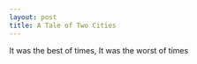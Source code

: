```yaml
---
layout: post
title: A Tale of Two Cities
---
```

It was the best of times,
It was the worst of times
